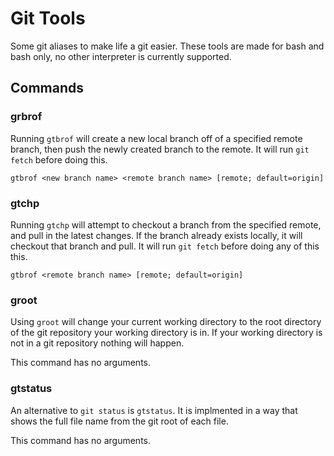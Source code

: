 # Git Tools
Some git aliases to make life a git easier.
These tools are made for bash and bash only, no other interpreter is currently supported.

## Commands

### grbrof
Running `gtbrof` will create a new local branch off of a specified remote branch, then push the newly created branch to the remote. It will run `git fetch` before doing this.

```
gtbrof <new branch name> <remote branch name> [remote; default=origin]
```

### gtchp
Running `gtchp` will attempt to checkout a branch from the specified remote, and pull in the latest changes. If the branch already exists locally, it will checkout that branch and pull. It will run `git fetch` before doing any of this this.

```
gtbrof <remote branch name> [remote; default=origin]
```

### groot
Using `groot` will change your current working directory to the root directory of the git repository your working directory is in. If your working directory is not in a git repository nothing will happen.

This command has no arguments.

### gtstatus

An alternative to `git status` is `gtstatus`. It is implmented in a way that shows the full file name from the git root of each file.

This command has no arguments.
